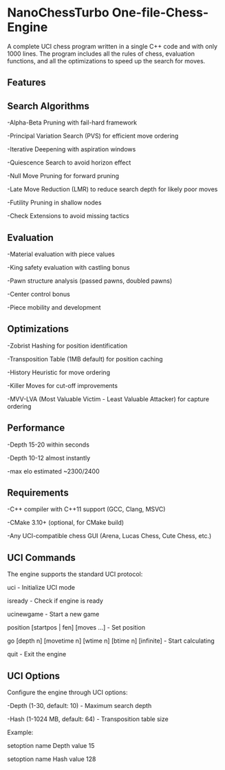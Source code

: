 # NanoChessTurbo One-file-Chess-Engine
A complete UCI chess program written in a single C++ code and with only 1000 lines. The program includes all the rules of chess, evaluation functions, and all the optimizations to speed up the search for moves.

## **Features**  

## **Search Algorithms**

-Alpha-Beta Pruning with fail-hard framework  

-Principal Variation Search (PVS) for efficient move ordering  

-Iterative Deepening with aspiration windows  

-Quiescence Search to avoid horizon effect  

-Null Move Pruning for forward pruning  

-Late Move Reduction (LMR) to reduce search depth for likely poor moves  

-Futility Pruning in shallow nodes  

-Check Extensions to avoid missing tactics

## **Evaluation**  


-Material evaluation with piece values  

-King safety evaluation with castling bonus  

-Pawn structure analysis (passed pawns, doubled pawns)  

-Center control bonus  

-Piece mobility and development  


## **Optimizations**  


-Zobrist Hashing for position identification  

-Transposition Table (1MB default) for position caching  

-History Heuristic for move ordering  

-Killer Moves for cut-off improvements  

-MVV-LVA (Most Valuable Victim - Least Valuable Attacker) for capture ordering  


## **Performance**  


-Depth 15-20 within seconds  

-Depth 10-12 almost instantly  

-max elo estimated ~2300/2400  





## **Requirements** 


-C++ compiler with C++11 support (GCC, Clang, MSVC)  

-CMake 3.10+ (optional, for CMake build)  

-Any UCI-compatible chess GUI (Arena, Lucas Chess, Cute Chess, etc.)  

## **UCI Commands**  

The engine supports the standard UCI protocol:  


uci - Initialize UCI mode  

isready - Check if engine is ready  

ucinewgame - Start a new game  

position [startpos | fen] [moves ...] - Set position  

go [depth n] [movetime n] [wtime n] [btime n] [infinite] - Start calculating  

quit - Exit the engine  


## **UCI Options**  

Configure the engine through UCI options:  


-Depth (1-30, default: 10) - Maximum search depth  

-Hash (1-1024 MB, default: 64) - Transposition table size  


Example:  

setoption name Depth value 15  

setoption name Hash value 128  

